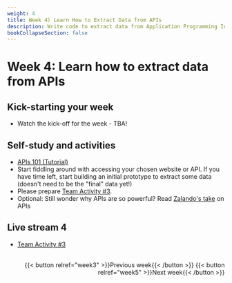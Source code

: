 ```yaml
---
weight: 4
title: Week 4) Learn How to Extract Data from APIs
description: Write code to extract data from Application Programming Interfaces (APIs)
bookCollapseSection: false
---
```


# Week 4: Learn how to extract data from APIs
<!--Data Availability Assessment, Research Fit, Legal Audit

Data Availability and Research Fit
description: Assess which data is available at your chosen data source, and whether it fits your research purpose.

-->
## Kick-starting your week
- Watch the kick-off for the week - TBA!

## Self-study and activities

- [APIs 101 (Tutorial)](docs/tutorials/apis101)
- Start fiddling around with accessing your chosen website or API. If you have time left, start building an initial prototype to extract some data (doesn't need to be the "final" data yet!)
- Please prepare [Team Activity #3](../../../docs/project/workplan/activity3.md).
- Optional: Still wonder why APIs are so powerful? Read [Zalando's take](https://opensource.zalando.com/restful-api-guidelines/#introduction) on APIs

## Live stream 4
- [Team Activity #3](../../../docs/project/workplan/activity3.md)


<!--

## Live stream 4
- Tutorial Q&A for [web scraping 101](docs/tutorials/webscraping101) and [APIs 101](docs/tutorials/apis101)
  - Re-watch [part 1 - introduction](https://youtu.be/GtkOC28O25I)
  - Re-watch [part 2 - web scraping 101](https://youtu.be/DpiLsc62f0E)
  - Re-watch [part 3 - APIs 101](https://youtu.be/e8sLCx1HXnY))

## Self-study
- Workflow for collecting online data (Tutorial)
  - [Technical Extraction Plan and Prototyping](docs/tutorials/workflow/extraction-plan-prototyping.md)
  - [Evaluate Legal and Ethical Concerns](docs/tutorials/workflow/legalfit.md)

  -->

  <!--- Design choices: modularity and storage *prerecorded*
  - Data capture and enrichment *prerecorded*
  - Deployment *prerecorded*
- Legal and ethical considerations when scraping <!-- *reading* [tba]-->

<!--
- Optional: Watch this screen cast in which I try to figure out how to [obtain data from an API that I haven't seen before](https://youtu.be/iDA710TPXT0)
  - The video may be particularly useful to students who wish to extract data from an API for their team projects.

-->

<!--## Activities (individual exercises or team project)
- [Project] Make a data extraction plan for your website, taking into account legal and ethical concerns <!-- develop -->


<!-- Software Stack

and execution (weeks 3-4)
Deployment in practice *prerecorded guest lecture*

  - Computing Infrastructure
  - Dockers
  - Structured and Unstructured databases
  - "Polishing" Code
-->

<br>

<div style="text-align: right">
{{< button relref="week3" >}}Previous week{{< /button >}}
{{< button relref="week5" >}}Next week{{< /button >}}
</div>